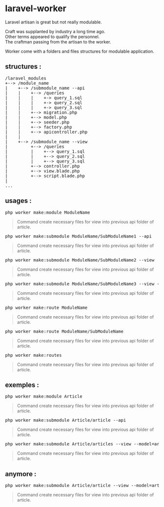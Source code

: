 # laravel-worker

Laravel artisan is great but not really modulable.

Craft was supplanted by industry a long time ago.\
Other terms appeared to qualify the personnel.\
The craftman passing from the artisan to the worker.

Worker come with a folders and files structures for modulable application.

## structures :

<pre>
/laravel_modules
+--> /module_name
|    +--> /submodule_name --api
|    |    +--> /queries
|    |    |    +-> query_1.sql
|    |    |    +-> query_2.sql
|    |    |    +-> query_3.sql
|    |    +--> migration.php
|    |    +--> model.php
|    |    +--> seeder.php
|    |    +--> factory.php
|    |    +--> apicontroller.php
|    |
|    +--> /submodule_name --view
|         +--> /queries
|         |    +--> query_1.sql
|         |    +--> query_2.sql
|         |    +--> query_3.sql
|         +--> controller.php
|         +--> view.blade.php
|         +--> script.blade.php
|
...
</pre>

## usages :

<pre>php worker make:module ModuleName</pre>
> Command create necessary files for view into previous api folder of article.

<pre>php worker make:submodule ModuleName/SubModuleName1 --api</pre>
> Command create necessary files for view into previous api folder of article.

<pre>php worker make:submodule ModuleName/SubModuleName2 --view</pre>
> Command create necessary files for view into previous api folder of article.

<pre>php worker make:submodule ModuleName/SubModuleName3 --view --model=SubModuleName1</pre>
> Command create necessary files for view into previous api folder of article.

<pre>php worker make:route ModuleName</pre>
> Command create necessary files for view into previous api folder of article.

<pre>php worker make:route ModuleName/SubModuleName</pre>
> Command create necessary files for view into previous api folder of article.

<pre>php worker make:routes</pre>
> Command create necessary files for view into previous api folder of article.

## exemples :

<pre>php worker make:module Article</pre>
> Command create necessary files for view into previous api folder of article.

<pre>php worker make:submodule Article/article --api</pre>
> Command create necessary files for view into previous api folder of article.

<pre>php worker make:submodule Article/articles --view --model=article</pre>
> Command create necessary files for view into previous api folder of article.

## anymore :

<pre>php worker make:submodule Article/article --view --model=article</pre>
> Command create necessary files for view into previous api folder of article.
